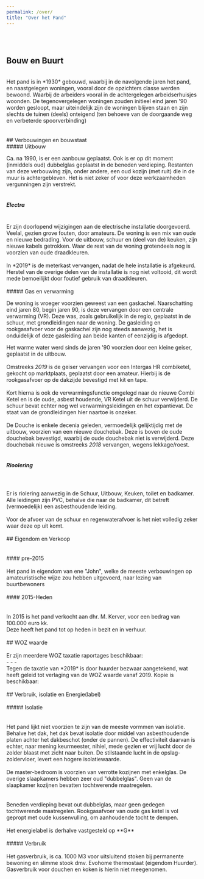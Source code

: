 ```yaml
---
permalink: /over/
title: "Over het Pand"
---
```

<br><br>
## Bouw en Buurt
<br>
Het pand is in *1930* gebouwd, waarbij in de navolgende jaren het pand, en naastgelegen woningen, vooral door de opzichters classe werden bewoond. Waarbij de arbeiders vooral in de achtergelegen arbeidserhuisjes woonden. De tegenovergelegen woningen zouden initieel eind jaren '90 worden gesloopt, maar uiteindelijk zijn de woningen blijven staan en zijn slechts de tuinen (deels) onteigend (ten behoeve van de doorgaande weg en verbeterde spoorverbinding)<br>
<br><br>
## Verbouwingen en bouwstaat
<br>
##### Uitbouw

Ca. na 1990, is er een aanbouw geplaatst. Ook is er op dit moment (inmiddels oud) dubbelglas geplaatst in de beneden verdieping. Restanten van deze verbouwing zijn, onder andere, een oud kozijn (met ruit) die in de muur is achtergebleven. Het is niet zeker of voor deze werkzaamheden vergunningen zijn verstrekt.<br>
<br>
##### Electra
<br>
Er zijn doorlopend wijzigingen aan de electrische installatie doorgevoerd. Veelal, gezien grove fouten, door amateurs.
De woning is een mix van oude en nieuwe bedrading. Voor de uitbouw, schuur en (deel van de) keuken, zijn nieuwe kabels getrokken. Waar de rest van de woning grotendeels nog is voorzien van oude draadkleuren.<br>
<br>
In *2019* is de meterkast vervangen, nadat de hele installatie is afgekeurd. Herstel van de overige delen van de installatie is nog niet voltooid, dit wordt mede bemoeilijkt door foutief gebruik van draadkleuren.<br>
<br>
##### Gas en verwarming<br>

De woning is vroeger voorzien geweest van een gaskachel. Naarschatting eind jaren 80, begin jaren 90, is deze vervangen door een centrale verwarming (VR). Deze was, zoals gebruikelijk in de regio, geplaatst in de schuur, met grondleidingen naar de woning. De gasleiding en rookgasafvoer voor de gaskachel zijn nog steeds aanwezig, het is onduidelijk of deze gasleiding aan beide kanten of eenzijdig is afgedopt.<br>

Het warme water werd sinds de jaren '90 voorzien door een kleine geiser, geplaatst in de uitbouw.<br>
<br>
Omstreeks *2019* is de geiser vervangen voor een Intergas HR combiketel, gekocht op marktplaats, geplaatst door een amateur. Hierbij is de rookgasafvoer op de dakzijde bevestigd met kit en tape.<br>
<br>
Kort hierna is ook de verwarmingsfunctie omgelegd naar de nieuwe Combi Ketel en is de oude, asbest houdende, VR Ketel uit de schuur verwijderd. De schuur bevat echter nog wel verwarmingsleidingen en het expantievat. De staat van de grondleidingen hier naartoe is onzeker.<br>
<br>
De Douche is enkele decenia geleden, vermoedelijk gelijktijdig met de uitbouw, voorzien van een nieuwe douchebak. Deze is boven de oude douchebak bevestigd, waarbij de oude douchebak niet is verwijderd. Deze douchebak nieuwe is omstreeks *2018* vervangen, wegens lekkage/roest.<br>
<br>
##### Rioolering<br><br>
<br>
Er is riolering aanwezig in de Schuur, Uitbouw, Keuken, toilet en badkamer.<br>
Alle leidingen zijn PVC, behalve die naar de badkamer, dit betreft (vermoedelijk) een asbesthoudende leiding.<br>
<br>
Voor de afvoer van de schuur en regenwaterafvoer is het niet volledig zeker waar deze op uit komt.<br>
<br>
## Eigendom en Verkoop<br><br>
<br>
#### pre-2015<br>
<br>
Het pand in eigendom van ene "John", welke de meeste verbouwingen op amateuristische wijze zou hebben uitgevoerd, naar lezing van buurtbewoners<br>
<br>
#### 2015-Heden<br><br>
<br>
In 2015 is het pand verkocht aan dhr. M. Kerver, voor een bedrag van 100.000 euro kk.<br>
Deze heeft het pand tot op heden in bezit en in verhuur.<br>
<br>
## WOZ waarde<br>
<br>
Er zijn meerdere WOZ taxatie raportages beschikbaar:<br>
- 
- 
- 

<br>
Tegen de taxatie van *2019* is door huurder bezwaar aangetekend, wat heeft geleid tot verlaging van de WOZ waarde vanaf 2019.
Kopie is beschikbaar: <br>

<br>
## Verbruik, isolatie en Energie(label)<br>
<br>
##### Isolatie<br>
<br><br>
Het pand lijkt niet voorzien te zijn van de meeste vormmen van isolatie. Behalve het dak, het dak bevat isolatie door middel van asbesthoudende platen achter het dakbeschot (onder de pannen). De effectiviteit daarvan is echter, naar mening keurmeester, nihiel, mede gezien er vrij lucht door de zolder blaast met zicht naar buiten. De stilstaande lucht in de opslag-zoldervloer, levert een hogere isolatiewaarde.<br>
<br>
De master-bedroom is voorzien van verrotte kozijnen met enkelglas. De overige slaapkamers hebben zeer oud "dubbelglas". Geen van de slaapkamer kozijnen bevatten tochtwerende maatregelen.<br><br>
<br>
Beneden verdieping bevat out dubbelglas, maar geen gedegen tochtwerende maatregelen. Rookgasafvoer van oude gas ketel is vol gepropt met oude kussenvulling, om aanhoudende tocht te dempen.<br>
<br>
Het energielabel is derhalve vastgesteld op **G**<br>
<br>
##### Verbruik<br>
<br>
Het gasverbruik, is ca. 1000 M3 voor uitsluitend stoken bij permanente bewoning en slimme stook dmv. Evohome thermostaat (eigendom Huurder).
Gasverbruik voor douchen en koken is hierin niet meegenomen.<br>

